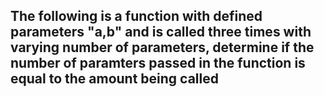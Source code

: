 ## The following is a function with defined parameters "a,b" and is called three times with varying number of parameters, determine if the number of paramters passed in the function is equal to the amount being called 